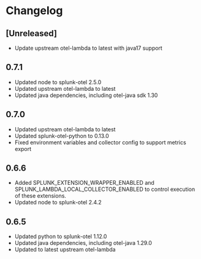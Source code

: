 # Changelog

## [Unreleased]
- Update upstream otel-lambda to latest with java17 support

## 0.7.1

- Updated node to splunk-otel 2.5.0
- Updated upstream otel-lambda to latest
- Updated java dependencies, including otel-java sdk 1.30

## 0.7.0

- Updated upstream otel-lambda to latest
- Updated splunk-otel-python to 0.13.0
- Fixed environment variables and collector config to support metrics export

## 0.6.6

- Added SPLUNK_EXTENSION_WRAPPER_ENABLED and
  SPLUNK_LAMBDA_LOCAL_COLLECTOR_ENABLED to control execution of
  these extensions.
- Updated node to splunk-otel 2.4.2

## 0.6.5

- Updated python to splunk-otel 1.12.0
- Updated java dependencies, including otel-java 1.29.0
- Updated to latest upstream otel-lambda
